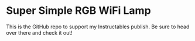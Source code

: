 # Super Simple RGB WiFi Lamp
 This is the GitHub repo to support my Instructables publish. Be sure to head over there and check it out!
